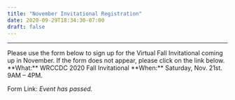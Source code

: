 ```yaml
---
title: "November Invitational Registration"
date: 2020-09-29T18:34:30-07:00
draft: false
---
```

<hr>
Please use the form below to sign up for the Virtual Fall Invitational coming up in November. If the form does not appear, please click on the link below.
<!--more-->
**What:** WRCCDC 2020 Fall Invitational
**When:** Saturday, Nov. 21st. 9AM – 4PM.

Form Link: *Event has passed.*
